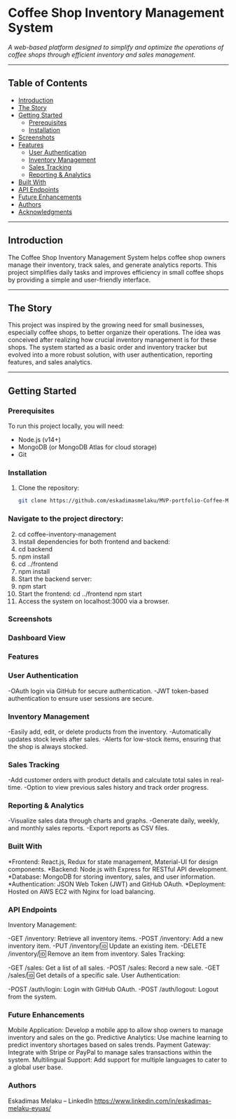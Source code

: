 # Coffee Shop Inventory Management System

*A web-based platform designed to simplify and optimize the operations of coffee shops through efficient inventory and sales management.*

---

## **Table of Contents**
- [Introduction](#introduction)
- [The Story](#the-story)
- [Getting Started](#getting-started)
  - [Prerequisites](#prerequisites)
  - [Installation](#installation)
- [Screenshots](#screenshots)
- [Features](#features)
  - [User Authentication](#user-authentication)
  - [Inventory Management](#inventory-management)
  - [Sales Tracking](#sales-tracking)
  - [Reporting & Analytics](#reporting--analytics)
- [Built With](#built-with)
- [API Endpoints](#api-endpoints)
- [Future Enhancements](#future-enhancements)
- [Authors](#authors)
- [Acknowledgments](#acknowledgments)

---

## **Introduction**
The Coffee Shop Inventory Management System helps coffee shop owners manage their inventory, track sales, and generate analytics reports. This project simplifies daily tasks and improves efficiency in small coffee shops by providing a simple and user-friendly interface.

---

## **The Story**
This project was inspired by the growing need for small businesses, especially coffee shops, to better organize their operations. The idea was conceived after realizing how crucial inventory management is for these shops. The system started as a basic order and inventory tracker but evolved into a more robust solution, with user authentication, reporting features, and sales analytics.

---

## **Getting Started**

### **Prerequisites**
To run this project locally, you will need:
- Node.js (v14+)
- MongoDB (or MongoDB Atlas for cloud storage)
- Git

### **Installation**
1. Clone the repository:
   ```bash
   git clone https://github.com/eskadimasmelaku/MVP-portfolio-Coffee-Management-system.git

### **Navigate to the project directory:**
2. cd coffee-inventory-management
3. Install dependencies for both frontend and backend:
4. cd backend
5. npm install
6. cd ../frontend
7. npm install
8. Start the backend server:
9. npm start
10. Start the frontend:
cd ../frontend
npm start
11. Access the system on localhost:3000 via a browser.
### **Screenshots**
### **Dashboard View**

### **Features**
### **User Authentication**
  -OAuth login via GitHub for secure authentication.
  -JWT token-based authentication to ensure user sessions are secure.
### **Inventory Management**
-Easily add, edit, or delete products from the inventory.
-Automatically updates stock levels after sales.
-Alerts for low-stock items, ensuring that the shop is always stocked.
### **Sales Tracking**
-Add customer orders with product details and calculate total sales in real-time.
-Option to view previous sales history and track order progress.
### **Reporting & Analytics**
-Visualize sales data through charts and graphs.
-Generate daily, weekly, and monthly sales reports.
-Export reports as CSV files.
### **Built With**
*Frontend: React.js, Redux for state management, Material-UI for design components.
*Backend: Node.js with Express for RESTful API development.
*Database: MongoDB for storing inventory, sales, and user information.
*Authentication: JSON Web Token (JWT) and GitHub OAuth.
*Deployment: Hosted on AWS EC2 with Nginx for load balancing.
### **API Endpoints**
Inventory Management:

-GET /inventory: Retrieve all inventory items.
-POST /inventory: Add a new inventory item.
-PUT /inventory/:id: Update an existing item.
-DELETE /inventory/:id: Remove an item from inventory.
Sales Tracking:

-GET /sales: Get a list of all sales.
-POST /sales: Record a new sale.
-GET /sales/:id: Get details of a specific sale.
User Authentication:

-POST /auth/login: Login with GitHub OAuth.
-POST /auth/logout: Logout from the system.
### **Future Enhancements**
Mobile Application: Develop a mobile app to allow shop owners to manage inventory and sales on the go.
Predictive Analytics: Use machine learning to predict inventory shortages based on sales trends.
Payment Gateway: Integrate with Stripe or PayPal to manage sales transactions within the system.
Multilingual Support: Add support for multiple languages to cater to a global user base.
### **Authors**
Eskadimas Melaku – LinkedIn https://www.linkedin.com/in/eskadimas-melaku-eyuas/








